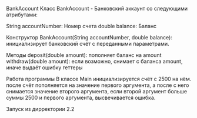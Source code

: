 BankAccount
Класс BankAccount - Банковский аккаунт со следующими атрибутами:

String accountNumber: Номер счета
double balance: Баланс

Конструктор
 BankAccount(String accountNumber, double balance): инициализирует банковский счёт с переданными параметрами.

 Методы
 deposit(double amount): пополняет баланс на amount
 withdraw(double amount): если возможно, снимает с баланса amount, иначе выдаёт ошибку 
 геттеры

 Работа программы
 В классе Main инициализируется счёт с 2500 на нём. после счёт пополняется на значение первого аргумента,
 а после с него снимается значение второго аргумента, если второй аргумент больше суммы 2500 и первого аргумента, высвечивается ошибка.

 Запуск из дирректории 2.2
